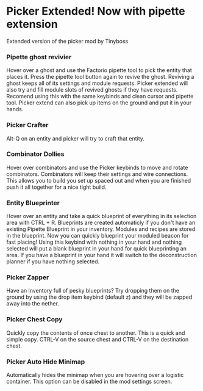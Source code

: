 # Picker Extended!  Now with pipette extension
Extended version of the picker mod by Tinyboss

### Pipette ghost revivier
Hover over a ghost and use the Factorio pipette tool to pick the entity that places it. Press the pipette tool button again to revive the ghost. Reviving a ghost keeps all of its settings and module requests. Picker extended will also try and fill module slots of revived ghosts if they have requests.
Recomend using this with the same keybinds and clean cursor and pipette tool. Picker extend can also pick up items on the ground and put it in your hands.

### Picker Crafter
Alt-Q on an entity and picker will try to craft that entity.

### Combinator Dollies
Hover over combinators and use the Picker keybinds to move and rotate combinators. Combinators will keep their settings and wire connections. This allows you to build you set up spaced out and when you are finished push it all together for a nice tight build.

### Entity Blueprinter
Hover over an entity and take a quick blueprint of everything in its selection area with CTRL + R. Blueprints are created automaticly if you don't have an existing Pipette Blueprint in your inventory. Modules and recipes are stored in the blueprint. Now you can quickly blueprint your moduled beacon for fast placing! Using this keybind with nothing in your hand and nothing selected will put a blank blueprint in your hand for quick blueprinting an area. If you have a blueprint in your hand it will switch to the deconstruction planner if you have nothing selected.

### Picker Zapper
Have an inventory full of pesky blueprints? Try dropping them on the ground by using the drop item keybind (default z) and they will be zapped away into the nether.

### Picker Chest Copy
Quickly copy the contents of once chest to another. This is a quick and simple copy. CTRL-V on the source chest and CTRL-V on the destination chest.

### Picker Auto Hide Minimap
Automatically hides the minimap when you are hovering over a logistic container. This option can be disabled in the mod settings screen.
